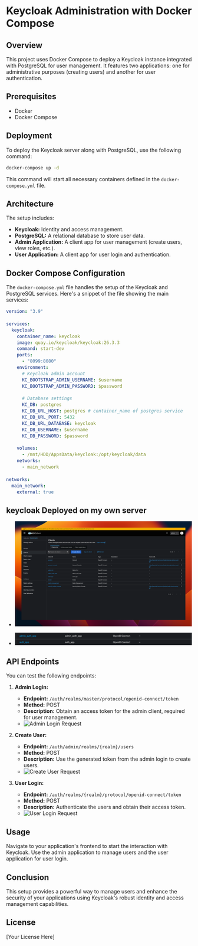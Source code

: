 # Keycloak Administration with Docker Compose

## Overview

This project uses Docker Compose to deploy a Keycloak instance integrated with PostgreSQL for user management. It features two applications: one for administrative purposes (creating users) and another for user authentication.

## Prerequisites

- Docker
- Docker Compose

## Deployment

To deploy the Keycloak server along with PostgreSQL, use the following command:

```bash
docker-compose up -d
```

This command will start all necessary containers defined in the `docker-compose.yml` file.

## Architecture

The setup includes:

- **Keycloak:** Identity and access management.
- **PostgreSQL:** A relational database to store user data.
- **Admin Application:** A client app for user management (create users, view roles, etc.).
- **User Application:** A client app for user login and authentication.

<!-- ### Architecture Diagram -->

<!-- ![Architecture Diagram](path/to/architecture_diagram.png) -->

## Docker Compose Configuration

The `docker-compose.yml` file handles the setup of the Keycloak and PostgreSQL services. Here's a snippet of the file showing the main services:

```yaml
version: "3.9"

services:
  keycloak:
    container_name: keycloak
    image: quay.io/keycloak/keycloak:26.3.3
    command: start-dev
    ports:
      - "8099:8080"
    environment:
      # Keycloak admin account
      KC_BOOTSTRAP_ADMIN_USERNAME: $username
      KC_BOOTSTRAP_ADMIN_PASSWORD: $password

      # Database settings
      KC_DB: postgres
      KC_DB_URL_HOST: postgres # container_name of postgres service
      KC_DB_URL_PORT: 5432
      KC_DB_URL_DATABASE: keycloak
      KC_DB_USERNAME: $username
      KC_DB_PASSWORD: $password

    volumes:
      - /mnt/HDD/AppsData/keycloak:/opt/keycloak/data
    networks:
      - main_network

networks:
  main_network:
    external: true
```

## keycloak Deployed on my own server

- ![keycloak Dashboard](/imgs/1.png)

- ![keycloak clients i have created](/imgs/2.png)

## API Endpoints

You can test the following endpoints:

1. **Admin Login:**

   - **Endpoint:** `/auth/realms/master/protocol/openid-connect/token`
   - **Method:** POST
   - **Description:** Obtain an access token for the admin client, required for user management.
   - ![Admin Login Request](path/to/admin_login_request.png)

2. **Create User:**

   - **Endpoint:** `/auth/admin/realms/{realm}/users`
   - **Method:** POST
   - **Description:** Use the generated token from the admin login to create users.
   - ![Create User Request](path/to/create_user_request.png)

3. **User Login:**
   - **Endpoint:** `/auth/realms/{realm}/protocol/openid-connect/token`
   - **Method:** POST
   - **Description:** Authenticate the users and obtain their access token.
   - ![User Login Request](path/to/user_login_request.png)

## Usage

Navigate to your application's frontend to start the interaction with Keycloak. Use the admin application to manage users and the user application for user login.

## Conclusion

This setup provides a powerful way to manage users and enhance the security of your applications using Keycloak's robust identity and access management capabilities.

## License

[Your License Here]
